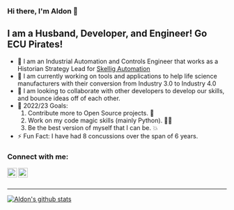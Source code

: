 ### Hi there, I'm Aldon 👋 

## I am a Husband, Developer, and Engineer! Go ECU Pirates!

- 🧳  I am an Industrial Automation and Controls Engineer that works as a Historian Strategy Lead for [Skellig Automation](https://skellig.com)
- 🌱  I am currently working on tools and applications to help life science manufacturers with their conversion from Industry 3.0 to 
        Industry 4.0
- 👯  I am looking to collaborate with other developers to develop our skills, and bounce ideas off of each other.
- 🥅  2022/23 Goals: 
    1. Contribute more to Open Source projects. 🧠
    2. Work on my code magic skills (mainly Python). 🧙‍♂️ 
    3. Be the best version of myself that I can be. 💥
- ⚡  Fun Fact: I have had 8 concussions over the span of 6 years.

### Connect with me:
[<img align="left" alt="aldonsmith7 | Twitter" width="22px" src="https://cdn.jsdelivr.net/npm/simple-icons@v3/icons/twitter.svg" />][twitter]
[<img align="left" alt="aldon_smith | LinkedIn" width="22px" src="https://cdn.jsdelivr.net/npm/simple-icons@v3/icons/linkedin.svg" />][linkedin]

<br />
<br />

---

[![Aldon's github stats](https://github-readme-stats.vercel.app/api?username=smithaldon1)](https://github.com/smithaldon1/github-readme-stats)


<!--
**smithaldon1/smithaldon1** is a ✨ _special_ ✨ repository because its `README.md` (this file) appears on your GitHub profile.

Here are some ideas to get you started:

- 🔭 I’m currently working on ...
- 🌱 I’m currently learning ...
- 👯 I’m looking to collaborate on ...
- 🤔 I’m looking for help with ...
- 💬 Ask me about ...
- 📫 How to reach me: ...
- 😄 Pronouns: ...
- ⚡ Fun fact: ...
-->

[website]: https://aldonpsmith.com
[business]: https://techsmiths.io
[twitter]: https://twitter.com/AldonSmith7
[linkedin]: https://www.linkedin.com/in/aldon-smith/
